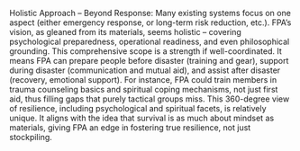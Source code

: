 Holistic Approach – Beyond Response: Many existing systems focus on one aspect (either emergency response, or long-term risk reduction, etc.). FPA’s vision, as gleaned from its materials, seems holistic – covering psychological preparedness, operational readiness, and even philosophical grounding. This comprehensive scope is a strength if well-coordinated. It means FPA can prepare people before disaster (training and gear), support during disaster (communication and mutual aid), and assist after disaster (recovery, emotional support). For instance, FPA could train members in trauma counseling basics and spiritual coping mechanisms, not just first aid, thus filling gaps that purely tactical groups miss. This 360-degree view of resilience, including psychological and spiritual facets, is relatively unique. It aligns with the idea that survival is as much about mindset as materials, giving FPA an edge in fostering true resilience, not just stockpiling.